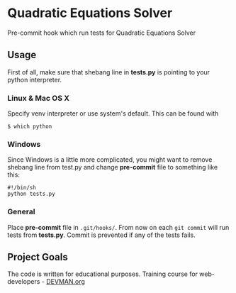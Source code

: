 # Quadratic Equations Solver

Pre-commit hook which run tests for Quadratic Equations Solver

## Usage

First of all, make sure that shebang line in **tests.py** is pointing to your python interpreter.

### Linux & Mac OS X
Specify venv interpreter or use system's default. This can be found with 

`$ which python`

### Windows
Since Windows is a little more complicated, you might want to remove shebang line from test.py and change **pre-commit** file to something like this:

```
#!/bin/sh
python tests.py
```

### General

Place **pre-commit** file in `.git/hooks/`. From now on each `git commit` will run tests from **tests.py**. Commit is prevented if any of the tests fails.

## Project Goals

The code is written for educational purposes. Training course for web-developers - [DEVMAN.org](https://devman.org)
